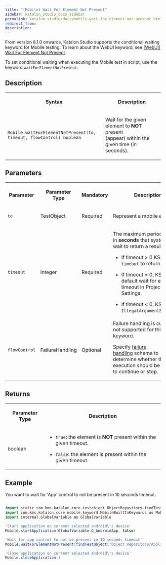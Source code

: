 ```yaml
---
title: "[Mobile] Wait For Element Not Present" 
sidebar: katalon_studio_docs_sidebar
permalink: katalon-studio/docs/mobile-wait-for-element-not-present.html 
redirect_from:
description: 
---
```

From version 8.1.0 onwards, Katalon Studio supports the conditional waiting keyword for Mobile testing. To learn about the WebUI keyword, see [[WebUI] Wait For Element Not Present](https://docs.katalon.com/katalon-studio/docs/webui-wait-for-element-not-present.html).

To set conditional waiting when executing the Mobile test in script, use the keyword ``waitForElementNotPresent``.

## Description

<table data-number-column="false"><colgroup><col /><col /></colgroup>
<tbody>
	<tr>
		<th colspan="1" rowspan="1" data-colwidth="565">
			<div tabindex="0">
				<p data-renderer-start-pos="1344"><strong data-renderer-mark="true">Syntax</strong></p>
				<figure></figure>
			</div>
		</th>
		<th colspan="1" rowspan="1" data-colwidth="395">
			<div tabindex="0">
				<p data-renderer-start-pos="1354"><strong data-renderer-mark="true">Description</strong></p>
				<figure></figure>
			</div>
		</th>
	</tr>
	<tr>
		<td colspan="1" rowspan="1" data-colwidth="565">
			<p data-renderer-start-pos="1371"><code data-renderer-mark="true">Mobile.waitForElementNotPresent(to, timeout, flowControl) boolean</code></p>
		</td>
		<td colspan="1" rowspan="1" data-colwidth="395">
			<p data-renderer-start-pos="1440">Wait for the given element to <strong data-renderer-mark="true">NOT</strong> present (appear)&nbsp;within&nbsp;the given time (in seconds).&nbsp;</p>
		</td>
	</tr>
</tbody>
</table>

## Parameters

<table data-number-column="false"><colgroup><col /><col /><col /><col /></colgroup>
<tbody>
	<tr>
		<th colspan="1" rowspan="1" data-colwidth="176">
			<div tabindex="0">
				<p data-renderer-start-pos="1550"><strong data-renderer-mark="true">Parameter</strong></p>
			</div>
		</th>
		<th colspan="1" rowspan="1" data-colwidth="174">
			<div tabindex="0">
				<p data-renderer-start-pos="1563"><strong data-renderer-mark="true">Parameter Type</strong></p>
			</div>
		</th>
		<th colspan="1" rowspan="1" data-colwidth="133">
			<div tabindex="0">
				<p data-renderer-start-pos="1581"><strong data-renderer-mark="true">Mandatory</strong></p>
			</div>
		</th>
		<th colspan="1" rowspan="1" data-colwidth="477">
			<div tabindex="0">
				<p data-renderer-start-pos="1594"><strong data-renderer-mark="true">Description</strong></p>
			</div>
		</th>
	</tr>
	<tr>
		<td colspan="1" rowspan="1" data-colwidth="176">
			<p data-renderer-start-pos="1611"><code data-renderer-mark="true">to</code></p>
		</td>
		<td colspan="1" rowspan="1" data-colwidth="174">
			<p data-renderer-start-pos="1617">TestObject</p>
		</td>
		<td colspan="1" rowspan="1" data-colwidth="133">
			<p data-renderer-start-pos="1631">Required</p>
		</td>
		<td colspan="1" rowspan="1" data-colwidth="477">
			<p data-renderer-start-pos="1638">Represent a mobile element.</p>
		</td>
	</tr>
	<tr>
		<td colspan="1" rowspan="1" data-colwidth="176">
			<p data-renderer-start-pos="1671"><code data-renderer-mark="true">timeout</code></p>
		</td>
		<td colspan="1" rowspan="1" data-colwidth="174">
			<p data-renderer-start-pos="1682">Integer</p>
		</td>
		<td colspan="1" rowspan="1" data-colwidth="133">
			<p data-renderer-start-pos="1693">Required</p>
		</td>
		<td colspan="1" rowspan="1" data-colwidth="477">
			<p data-renderer-start-pos="1700">The maximum period of time in <strong data-renderer-mark="true">seconds</strong> that system will wait to return a result.</p>
			<ul data-indent-level="1">
				<li>
					<p data-renderer-start-pos="1783">If timeout &gt; 0 KS wait <code data-renderer-mark="true">timeout</code> to return a result.</p>
				</li>
				<li>
					<p data-renderer-start-pos="1837">If timeout = 0, KS uses the default wait for element timeout in Project Settings.</p>
				</li>
				<li>
					<p data-renderer-start-pos="1922">If timeout &lt; 0, KS throws <code data-renderer-mark="true">IllegalArgumentException</code>.</p>
				</li>
			</ul>
		</td>
	</tr>
	<tr>
		<td colspan="1" rowspan="1" data-colwidth="176">
			<p data-renderer-start-pos="1981"><code data-renderer-mark="true">flowControl</code></p>
		</td>
		<td colspan="1" rowspan="1" data-colwidth="174">
			<p data-renderer-start-pos="1996">FailureHandling</p>
		</td>
		<td colspan="1" rowspan="1" data-colwidth="133">
			<p data-renderer-start-pos="2015">Optional</p>
		</td>
		<td colspan="1" rowspan="1" data-colwidth="477">
			<div>
				<div>Failure handling is currently not supported for this mobile keyword.</div>
			</div>
			<p data-renderer-start-pos="2021">Specify&nbsp;<a title="https://docs.katalon.com/x/qAAM" href="https://docs.katalon.com/x/qAAM" data-renderer-mark="true">failure handling</a>&nbsp;schema to determine whether the execution should be allowed to continue or stop.</p>
		</td>
	</tr>
</tbody>
</table>

## Returns

<table data-number-column="false"><colgroup><col /><col /></colgroup>
<tbody>
	<tr>
		<th colspan="1" rowspan="1" data-colwidth="480">
			<div tabindex="0">
				<p data-renderer-start-pos="2146"><strong data-renderer-mark="true">Parameter Type</strong></p>
				<figure></figure>
			</div>
		</th>
		<th colspan="1" rowspan="1" data-colwidth="480">
			<div tabindex="0">
				<p data-renderer-start-pos="2164"><strong data-renderer-mark="true">Description</strong></p>
				<figure></figure>
			</div>
		</th>
	</tr>
	<tr>
		<td colspan="1" rowspan="1" data-colwidth="480">
			<p data-renderer-start-pos="2181">boolean</p>
		</td>
		<td colspan="1" rowspan="1" data-colwidth="480">
			<ul data-indent-level="1">
				<li>
					<p data-renderer-start-pos="2194"><code data-renderer-mark="true">true</code><strong data-renderer-mark="true">:</strong>&nbsp;the element is <strong data-renderer-mark="true">NOT</strong> present within the given timeout.</p>
				</li>
				<li>
					<p data-renderer-start-pos="2256"><code data-renderer-mark="true">false</code><strong data-renderer-mark="true">:&nbsp;</strong>the element is present within the given timeout.</p>
				</li>
			</ul>
		</td>
	</tr>
</tbody>
</table>

## Example

You want to wait for 'App' control to not be present in 10 seconds timeout.

```groovy

import static com.kms.katalon.core.testobject.ObjectRepository.findTestObject
import com.kms.katalon.core.mobile.keyword.MobileBuiltInKeywords as Mobile
import internal.GlobalVariable as GlobalVariable

'Start application on current selected android\'s device'
Mobile.startApplication(GlobalVariable.G_AndroidApp, false)

'Wait for app control to not be present in 10 seconds timeout'
Mobile.waitForElementNotPresent(findTestObject('Object Repository/Application/android.widget.TextView - App'), 10)

'Close application on current selected android\'s device'
Mobile.closeApplication()
```
